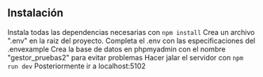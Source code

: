 
## Instalación


 Instala todas las dependencias necesarias con ``` npm install ```
 Crea un archivo ".env" en la raiz del proyecto.
 Completa el .env con las especificaciones del .envexample
 Crea la base de datos en phpmyadmin con el nombre "gestor_pruebas2" para evitar problemas
 Hacer jalar el servidor con ``` npm run dev ```
 Posteriormente ir a localhost:5102

